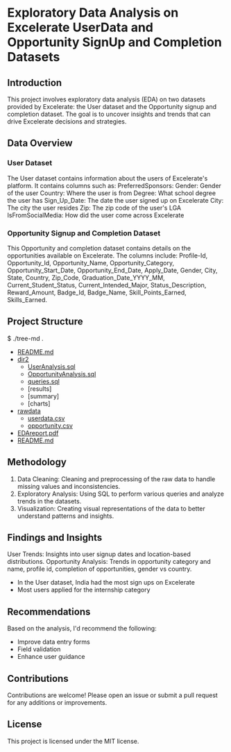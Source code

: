 # Exploratory Data Analysis on Excelerate UserData and Opportunity SignUp and Completion Datasets
## Introduction
This project involves exploratory data analysis (EDA) on two datasets provided by Excelerate: the User dataset and the Opportunity signup and completion dataset.
The goal is to uncover insights and trends that can drive Excelerate decisions and strategies.

## Data Overview
### User Dataset
The User dataset contains information about the users of Excelerate's platform. It contains columns such as:
  PreferredSponsors: 
  Gender: Gender of the user
  Country: Where the user is from
  Degree: What school degree the user has
  Sign_Up_Date: The date the user signed up on Excelerate
  City: The city the user resides
  Zip: The zip code of the user's LGA
  IsFromSocialMedia: How did the user come across Excelerate
  
### Opportunity Signup and Completion Dataset
This Opportunity and completion dataset contains details on the opportunities available on Excelerate. The columns include:
  Profile-Id, Opportunity_Id, Opportunity_Name, Opportunity_Category, Opportunity_Start_Date, Opportunity_End_Date, Apply_Date, Gender, City, State, Country, Zip_Code,    Graduation_Date_YYYY_MM, Current_Student_Status, Current_Intended_Major, Status_Description, Reward_Amount, Badge_Id, Badge_Name, Skill_Points_Earned, Skills_Earned.
  
## Project Structure
$ ./tree-md .
* [README.md](./tree-md)
 * [dir2](./dir2)
   * [UserAnalysis.sql]([./dir2/file21.ext](https://github.com/ValerieAkam/Xcelerate/blob/main/USERDATA2.sql))
   * [OpportunityAnalysis.sql](Opportunity2.sql)
   * [queries.sql](./dir2/file23.ext)
   * [results]
   * [summary]
   * [charts]
 * [rawdata](./dir1)
   * [userdata.csv](./dir1/file11.ext)
   * [opportunity.csv](./dir1/file12.ext)
 * [EDAreport.pdf](./file_in_root.ext)
 * [README.md](./README.md)
   
## Methodology
1. Data Cleaning: Cleaning and preprocessing of the raw data to handle missing values and inconsistencies.
2. Exploratory Analysis: Using SQL to perform various queries and analyze trends in the datasets.
3. Visualization: Creating visual representations of the data to better understand patterns and insights.
   
## Findings and Insights
User Trends: Insights into user signup dates and location-based distributions.
Opportunity Analysis: Trends in opportunity category and name, profile id, completion of opportunities, gender vs country.
- In the User dataset, India had the most sign ups on Excelerate
- Most users applied for the internship category
  
## Recommendations
Based on the analysis, I'd recommend the following:
- Improve data entry forms
- Field validation
- Enhance user guidance
  
## Contributions
Contributions are welcome! Please open an issue or submit a pull request for any additions or improvements.

## License
This project is licensed under the MIT license.



